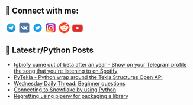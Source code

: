 ## 🔎 Connect with me:
[<img src="https://github.com/bullbesh/bullbesh/blob/main/images/Telegram.png" width="32" height="32" />](https://t.me/bullbesh)
[<img src="https://github.com/bullbesh/bullbesh/blob/main/images/VK.png" width="32" height="32" />](https://vk.com/bullbesh)
[<img src="https://github.com/bullbesh/bullbesh/blob/main/images/Twitter.png" width="32" height="32" />](https://twitter.com/bullbesh1)
[<img src="https://github.com/bullbesh/bullbesh/blob/main/images/Instagram.png" width="32" height="32" />](https://www.instagram.com/bullbesh)
[<img src="https://github.com/bullbesh/bullbesh/blob/main/images/Reddit.png" width="32" height="32" />](https://www.reddit.com/user/bullbesh)
[<img src="https://github.com/bullbesh/bullbesh/blob/main/images/YouTube.png" width="32" height="32" />](https://www.youtube.com/channel/UCtfjRs6uzgq5mfm8S06WTcg)

## 📕 Latest r/Python Posts
<!-- BLOG-POST-LIST:START -->
- [tgbiofy came out of beta after an year - Show on your Telegram profile the song that you&#39;re listening to on Spotify](https://www.reddit.com/r/Python/comments/11lh7gu/tgbiofy_came_out_of_beta_after_an_year_show_on/)
- [PyTekla - Python wrap around the Tekla Structures Open API](https://www.reddit.com/r/Python/comments/11lgjqd/pytekla_python_wrap_around_the_tekla_structures/)
- [Wednesday Daily Thread: Beginner questions](https://www.reddit.com/r/Python/comments/11lg0t2/wednesday_daily_thread_beginner_questions/)
- [Connecting to Snowflake by using Python](https://www.reddit.com/r/Python/comments/11lejqa/connecting_to_snowflake_by_using_python/)
- [Regretting using pipenv for packaging a library](https://www.reddit.com/r/Python/comments/11lcko7/regretting_using_pipenv_for_packaging_a_library/)
<!-- BLOG-POST-LIST:END -->
